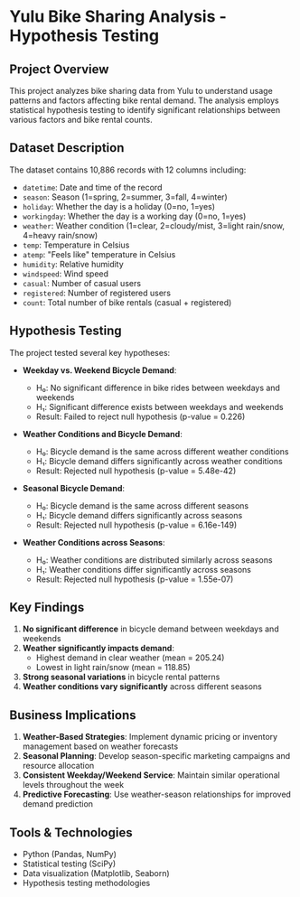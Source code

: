 # Yulu Bike Sharing Analysis - Hypothesis Testing

## Project Overview

This project analyzes bike sharing data from Yulu to understand usage patterns and factors affecting bike rental demand. The analysis employs statistical hypothesis testing to identify significant relationships between various factors and bike rental counts.

## Dataset Description

The dataset contains 10,886 records with 12 columns including:
- `datetime`: Date and time of the record
- `season`: Season (1=spring, 2=summer, 3=fall, 4=winter)
- `holiday`: Whether the day is a holiday (0=no, 1=yes)
- `workingday`: Whether the day is a working day (0=no, 1=yes)
- `weather`: Weather condition (1=clear, 2=cloudy/mist, 3=light rain/snow, 4=heavy rain/snow)
- `temp`: Temperature in Celsius
- `atemp`: "Feels like" temperature in Celsius
- `humidity`: Relative humidity
- `windspeed`: Wind speed
- `casual`: Number of casual users
- `registered`: Number of registered users
- `count`: Total number of bike rentals (casual + registered)

##  Hypothesis Testing

The project tested several key hypotheses:

- **Weekday vs. Weekend Bicycle Demand**:
  - H₀: No significant difference in bike rides between weekdays and weekends
  - H₁: Significant difference exists between weekdays and weekends
  - Result: Failed to reject null hypothesis (p-value = 0.226)

- **Weather Conditions and Bicycle Demand**:
  - H₀: Bicycle demand is the same across different weather conditions
  - H₁: Bicycle demand differs significantly across weather conditions
  - Result: Rejected null hypothesis (p-value = 5.48e-42)

- **Seasonal Bicycle Demand**:
  - H₀: Bicycle demand is the same across different seasons
  - H₁: Bicycle demand differs significantly across seasons
  - Result: Rejected null hypothesis (p-value = 6.16e-149)

- **Weather Conditions across Seasons**:
  - H₀: Weather conditions are distributed similarly across seasons
  - H₁: Weather conditions differ significantly across seasons
  - Result: Rejected null hypothesis (p-value = 1.55e-07)

##  Key Findings

1. **No significant difference** in bicycle demand between weekdays and weekends
2. **Weather significantly impacts demand**:
   - Highest demand in clear weather (mean = 205.24)
   - Lowest in light rain/snow (mean = 118.85)
3. **Strong seasonal variations** in bicycle rental patterns
4. **Weather conditions vary significantly** across different seasons

##  Business Implications

1. **Weather-Based Strategies**: Implement dynamic pricing or inventory management based on weather forecasts
2. **Seasonal Planning**: Develop season-specific marketing campaigns and resource allocation
3. **Consistent Weekday/Weekend Service**: Maintain similar operational levels throughout the week
4. **Predictive Forecasting**: Use weather-season relationships for improved demand prediction

##  Tools & Technologies

- Python (Pandas, NumPy)
- Statistical testing (SciPy)
- Data visualization (Matplotlib, Seaborn)
- Hypothesis testing methodologies
